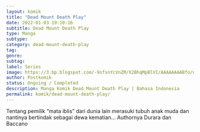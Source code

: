 ```yaml
---
layout: komik
title: "Dead Mount Death Play"
date: 2022-01-03 19:10:16
subtitle: Dead Mount Death Play
type: Manga
subtype: 
category: dead-mount-death-play
tag: 
genre: 
subtag: 
label: Series
image: https://3.bp.blogspot.com/-9sfsnYcVnZM/X2BhqMpBlVI/AAAAAAAABfo/nT3SxIOas8g3zyMyLDnr2HfOUl3g-SpcgCLcBGAsYHQ/s72-c/Dead-Mount-Death-Play-Bahasa-Indonesia.jpg
author: Postkomik
status: Ongoing / Completed
description: Manga Komik Dead Mount Death Play | Bahasa Indonesia
permalink: komik/dead-mount-death-play/
---
```



Tentang pemilik “mata iblis” dari dunia lain merasuki tubuh anak muda dan nantinya bertindak sebagai dewa kematian… Authornya Durara dan Baccano

